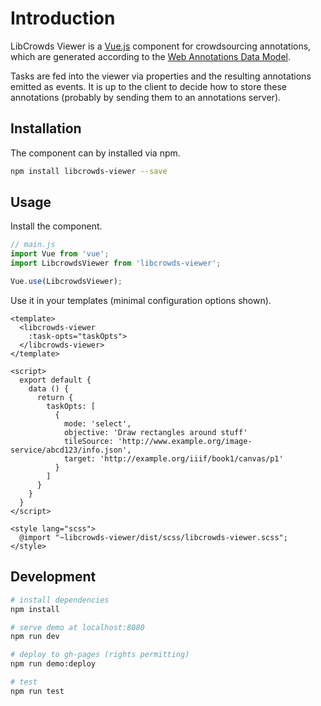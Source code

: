 # Introduction

LibCrowds Viewer is a [Vue.js](https://vuejs.org/v2/guide/) component for crowdsourcing annotations, which are generated according to the [Web Annotations Data Model](https://www.w3.org/TR/annotation-model/).

Tasks are fed into the viewer via properties and the resulting annotations emitted as events. It is up to the client to decide how to store these annotations (probably by sending them to an annotations server).

## Installation

The component can by installed via npm.

```bash
npm install libcrowds-viewer --save
```

## Usage

Install the component.

``` js
// main.js
import Vue from 'vue';
import LibcrowdsViewer from 'libcrowds-viewer';

Vue.use(LibcrowdsViewer);
```

Use it in your templates \(minimal configuration options shown\).

``` vue
<template>
  <libcrowds-viewer
    :task-opts="taskOpts">
  </libcrowds-viewer>
</template>

<script>
  export default {
    data () {
      return {
        taskOpts: [
          {
            mode: 'select',
            objective: 'Draw rectangles around stuff'
            tileSource: 'http://www.example.org/image-service/abcd123/info.json',
            target: 'http://example.org/iiif/book1/canvas/p1'
          }
        ]
      }
    }
  }
</script>

<style lang="scss">
  @import "~libcrowds-viewer/dist/scss/libcrowds-viewer.scss";
</style>
```

## Development

```bash
# install dependencies
npm install

# serve demo at localhost:8080
npm run dev

# deploy to gh-pages (rights permitting)
npm run demo:deploy

# test
npm run test
```
